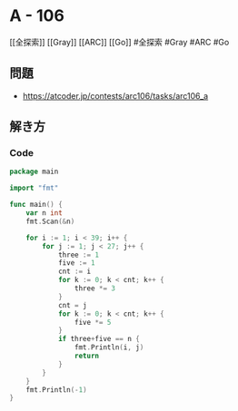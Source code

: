 # A - 106
[[全探索]] [[Gray]] [[ARC]] [[Go]]
#全探索 #Gray #ARC #Go 

## 問題
- https://atcoder.jp/contests/arc106/tasks/arc106_a

## 解き方
### Code
```go
package main

import "fmt"

func main() {
	var n int
	fmt.Scan(&n)

	for i := 1; i < 39; i++ {
		for j := 1; j < 27; j++ {
			three := 1
			five := 1
			cnt := i
			for k := 0; k < cnt; k++ {
				three *= 3
			}
			cnt = j
			for k := 0; k < cnt; k++ {
				five *= 5
			}
			if three+five == n {
				fmt.Println(i, j)
				return
			}
		}
	}
	fmt.Println(-1)
}
```